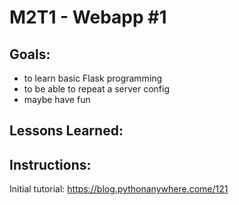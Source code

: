 # M2T1 - Webapp #1

## Goals:
- to learn basic Flask programming
- to be able to repeat a server config
- maybe have fun

## Lessons Learned:

## Instructions:

Initial tutorial: https://blog.pythonanywhere.come/121